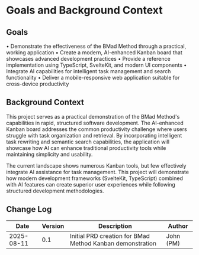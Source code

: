 # Goals and Background Context

## Goals

• Demonstrate the effectiveness of the BMad Method through a practical, working application
• Create a modern, AI-enhanced Kanban board that showcases advanced development practices
• Provide a reference implementation using TypeScript, SvelteKit, and modern UI components
• Integrate AI capabilities for intelligent task management and search functionality
• Deliver a mobile-responsive web application suitable for cross-device productivity

## Background Context

This project serves as a practical demonstration of the BMad Method's capabilities in rapid, structured software development. The AI-enhanced Kanban board addresses the common productivity challenge where users struggle with task organization and retrieval. By incorporating intelligent task rewriting and semantic search capabilities, the application will showcase how AI can enhance traditional productivity tools while maintaining simplicity and usability.

The current landscape shows numerous Kanban tools, but few effectively integrate AI assistance for task management. This project will demonstrate how modern development frameworks (SvelteKit, TypeScript) combined with AI features can create superior user experiences while following structured development methodologies.

## Change Log

| Date       | Version | Description                                               | Author    |
| ---------- | ------- | --------------------------------------------------------- | --------- |
| 2025-08-11 | 0.1     | Initial PRD creation for BMad Method Kanban demonstration | John (PM) |
